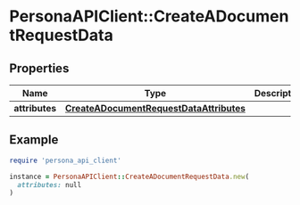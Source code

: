# PersonaAPIClient::CreateADocumentRequestData

## Properties

| Name | Type | Description | Notes |
| ---- | ---- | ----------- | ----- |
| **attributes** | [**CreateADocumentRequestDataAttributes**](CreateADocumentRequestDataAttributes.md) |  | [optional] |

## Example

```ruby
require 'persona_api_client'

instance = PersonaAPIClient::CreateADocumentRequestData.new(
  attributes: null
)
```

